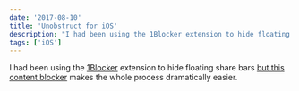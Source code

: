 ```yaml
---
date: '2017-08-10'
title: 'Unobstruct for iOS'
description: "I had been using the 1Blocker extension to hide floating share bars but this content blocker makes the whole process dramatically easier."
tags: ['iOS']
---
```


I had been using the [1Blocker](https://itunes.apple.com/us/app/1blocker/id1025729002?mt=8&uo=4&at=11lvuD) extension to hide floating share bars [but this content blocker](https://itunes.apple.com/us/app/unobstruct/id1255281426) makes the whole process dramatically easier.<!-- excerpt -->
